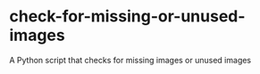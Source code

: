 # check-for-missing-or-unused-images
A Python script that checks for missing images or unused images

